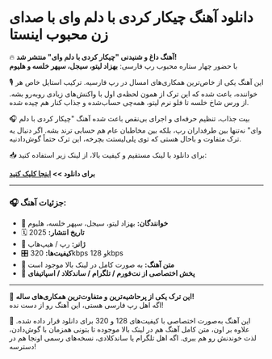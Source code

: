 # دانلود آهنگ چیکار کردی با دلم وای با صدای زن محبوب اینستا

🔥 **آهنگ داغ و شنیدنی "چیکار کردی با دلم وای" منتشر شد!**  
با حضور چهار ستاره محبوب رپ فارسی: **بهزاد لیتو، سیجل، سپهر خلسه و هلیوم**  

🎙️ این آهنگ یکی از خاص‌ترین همکاری‌های امسال در رپ فارسیه. ترکیب استایل خاص هر خواننده، باعث شده که این ترک از همون لحظه‌ی اول با واکنش‌های زیادی روبه‌رو بشه. از ورس‌ شاخ خلسه تا فلو نرم لیتو، همه‌چی حساب‌شده و جذاب کنار هم چیده شده.

🎧 بیت جذاب، تنظیم حرفه‌ای و اجرای بی‌نقص باعث شده آهنگ "چیکار کردی با دلم وای" نه‌تنها بین طرفداران رپ، بلکه بین مخاطبان عام هم حسابی ترند بشه. اگر دنبال یه ترک متفاوت و باحال هستی که توی پلی‌لیستت بچرخه، این ترک حتماً گوش‌دادنیه.


📥 برای دانلود با لینک مستقیم و کیفیت بالا، از لینک زیر استفاده کنید:

**برای دانلود >> [اینجا کلیک کنید](//netfonix.com/the-best-satellite-tv-channels-for-sports-movies-series-more/)**


----


### 🎧 جزئیات آهنگ:

- 🎤 **خوانندگان:** بهزاد لیتو، سیجل، سپهر خلسه، هلیوم  
- 🗓️ **تاریخ انتشار:** 2025  
- 🎼 **ژانر:** رپ / هیپ‌هاپ  
- 🎛️ **کیفیت‌ها:** 320kbps و 128kbps  
- 📝 **متن آهنگ:** به صورت کامل در لینک بالا موجود است  
- 📲 **پخش اختصاصی از نت‌فورم / تلگرام / ساندکلاد / اسپاتیفای**

---

🚀 **این ترک یکی از پرحاشیه‌ترین و متفاوت‌ترین همکاری‌های ساله!**  
اگه اهل رپ فارسی هستی، این آهنگ رو از دست نده!

📲 این آهنگ به‌صورت اختصاصی با کیفیت‌های 128 و 320 برای دانلود قرار داده شده. علاوه بر اون، متن کامل آهنگ هم در لینک بالا موجوده تا بتونی همزمان با گوش‌دادن، لذت خوندنش رو هم ببری. اگه اهل تلگرام یا ساندکلادی، نسخه‌های رسمی اونجا هم در دسترسه!
